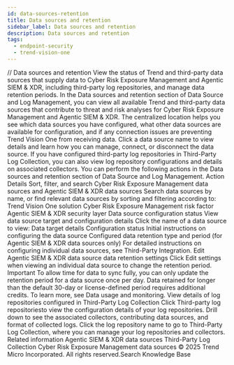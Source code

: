 ```yaml
---
id: data-sources-retention
title: Data sources and retention
sidebar_label: Data sources and retention
description: Data sources and retention
tags:
  - endpoint-security
  - trend-vision-one
---
```


/*<![CDATA[*/ $('#title').html($('meta[name=map-description]').attr('content')); /*]]>*/ Data sources and retention View the status of Trend and third-party data sources that supply data to Cyber Risk Exposure Management and Agentic SIEM & XDR, including third-party log repositories, and manage data retention periods. In the Data sources and retention section of Data Source and Log Management, you can view all available Trend and third-party data sources that contribute to threat and risk analyses for Cyber Risk Exposure Management and Agentic SIEM & XDR. The centralized location helps you see which data sources you have configured, what other data sources are available for configuration, and if any connection issues are preventing Trend Vision One from receiving data. Click a data source name to view details and learn how you can manage, connect, or disconnect the data source. If you have configured third-party log repositories in Third-Party Log Collection, you can also view log repository configurations and details on associated collectors. You can perform the following actions in the Data sources and retention section of Data Source and Log Management. Action Details Sort, filter, and search Cyber Risk Exposure Management data sources and Agentic SIEM & XDR data sources Search data sources by name, or find relevant data sources by sorting and filtering according to: Trend Vision One solution Cyber Risk Exposure Management risk factor Agentic SIEM & XDR security layer Data source configuration status View data source target and configuration details Click the name of a data source to view: Data target details Configuration status Initial instructions on configuring the data source Configured data retention type and period (for Agentic SIEM & XDR data sources only) For detailed instructions on configuring individual data sources, see Third-Party Integration. Edit Agentic SIEM & XDR data source data retention settings Click Edit settings when viewing an individual data source to change the retention period. Important To allow time for data to sync fully, you can only update the retention period for a data source once per day. Data retained for longer than the default 30-day or license-defined period requires additional credits. To learn more, see Data usage and monitoring. View details of log repositories configured in Third-Party Log Collection Click Third-party log repositoriesto view the configuration details of your log repositories. Drill down to see the associated collectors, contributing data sources, and format of collected logs. Click the log repository name to go to Third-Party Log Collection, where you can manage your log repositories and collectors. Related information Agentic SIEM & XDR data sources Third-Party Log Collection Cyber Risk Exposure Management data sources © 2025 Trend Micro Incorporated. All rights reserved.Search Knowledge Base